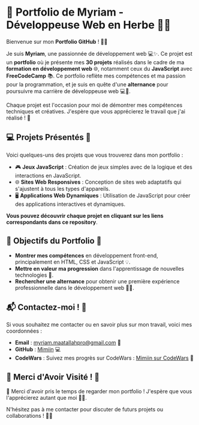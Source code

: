 # 🦄 Portfolio de Myriam - Développeuse Web en Herbe 🌸✨

Bienvenue sur mon **Portfolio GitHub** ! 🎉🌟

Je suis **Myriam**, une passionnée de développement web 💻✨. Ce projet est un **portfolio** où je présente mes **30 projets** réalisés dans le cadre de ma **formation en développement web** 🌐, notamment ceux du **JavaScript** avec **FreeCodeCamp** 📚. Ce portfolio reflète mes compétences et ma passion pour la programmation, et je suis en quête d'une **alternance** pour poursuivre ma carrière de développeuse web 💻🚀.

Chaque projet est l'occasion pour moi de démontrer mes compétences techniques et créatives. J'espère que vous apprécierez le travail que j'ai réalisé ! 💖

## 💻 Projets Présentés 📝

Voici quelques-uns des projets que vous trouverez dans mon portfolio :
- 🎮 **Jeux JavaScript** : Création de jeux simples avec de la logique et des interactions en JavaScript.
- 🌐 **Sites Web Responsives** : Conception de sites web adaptatifs qui s'ajustent à tous les types d'appareils.
- 🖥️ **Applications Web Dynamiques** : Utilisation de JavaScript pour créer des applications interactives et dynamiques.

**Vous pouvez découvrir chaque projet en cliquant sur les liens correspondants dans ce repository**.

## 🎯 Objectifs du Portfolio 🎯

- **Montrer mes compétences** en développement front-end, principalement en HTML, CSS et JavaScript 💡.
- **Mettre en valeur ma progression** dans l'apprentissage de nouvelles technologies 🚀.
- **Rechercher une alternance** pour obtenir une première expérience professionnelle dans le développement web 🌱💼.

## 📬 Contactez-moi ! 💌

Si vous souhaitez me contacter ou en savoir plus sur mon travail, voici mes coordonnées :

- **Email** : myriam.maatallahpro@gmail.com 📧
- **GitHub** : [Mimiin](https://github.com/Mimiin) 💻
- **CodeWars** : Suivez mes progrès sur CodeWars : [Mimiin sur CodeWars](https://www.codewars.com/users/Mimiin) 🏅

## 💖 Merci d'Avoir Visité ! 🌸

🌸 Merci d'avoir pris le temps de regarder mon portfolio ! J'espère que vous l'apprécierez autant que moi 💖✨. 

N'hésitez pas à me contacter pour discuter de futurs projets ou collaborations ! 🦄✨
